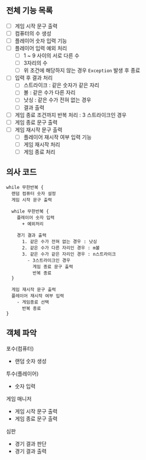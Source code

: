 ## 전체 기능 목록
- [ ] 게임 시작 문구 출력
- [ ] 컴퓨터의 수 생성
- [ ] 플레이어 숫자 입력 기능
- [ ] 플레이어 입력 예외 처리
  - [ ] 1 ~ 9 사이의 서로 다른 수
  - [ ] 3자리의 수
  - [ ] 위 조건에 해당하지 않는 경우 `Exception` 발생 후 종료
- [ ] 입력 후 결과 처리
  - [ ] 스트라이크 : 같은 숫자가 같은 자리
  - [ ] 볼 : 같은 수가 다른 자리
  - [ ] 낫싱 : 같은 수가 전혀 없는 경우
  - [ ] 결과 출력
- [ ] 게임 종료 조건까지 반복 처리 : 3 스트라이크인 경우 
- [ ] 게임 종료 문구 출력
- [ ] 게임 재시작 문구 출력
  - [ ] 플레이어 재시작 여부 입력 기능 
  - [ ] 게임 재시작 처리
  - [ ] 게임 종료 처리

## 의사 코드
```Plain Text
while 무한반복 {
  랜덤 컴퓨터 숫자 설정
  게임 시작 문구 출력
  
  while 무한반복 { 
    플레이어 숫자 입력
      + 예외처리
    
    경기 결과 출력
      1. 같은 수가 전혀 없는 경우 : 낫싱
      2. 같은 수가 다른 자리인 경우 : m볼
      3. 같은 수가 같은 자리인 경우 : n스트라이크
        - 3스트라이크인 경우
          게임 종료 문구 출력
          반복 종료
  }
  
  게임 재시작 문구 출력
  플레이어 재시작 여부 입력
    - 게임종료 선택
      반복 종료
}
```

## 객체 파악
포수(컴퓨터)

- 랜덤 숫자 생성

투수(플레이어)

- 숫자 입력

게임 매니저
- 게임 시작 문구 출력
- 게임 종료 문구 출력

심판
- 경기 결과 판단
- 경기 결과 출력